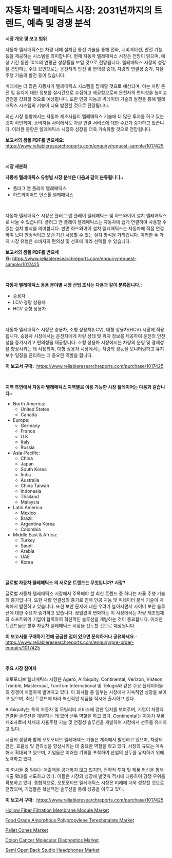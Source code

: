 <p><h1>자동차 텔레매틱스 시장: 2031년까지의 트렌드, 예측 및 경쟁 분석</h1></p><p><strong>시장 개요 및 보고 범위</strong></p>
<p><p>자동차 텔레매틱스는 차량 내에 설치된 통신 기술을 통해 전화, 네비게이션, 안전 기능 등을 제공하는 시스템을 의미합니다. 현재 자동차 텔레매틱스 시장은 전망이 밝으며, 예상 기간 동안 10%의 연평균 성장률을 보일 것으로 전망됩니다. 텔레매틱스 시장의 성장을 견인하는 주요 요인으로는 운전자의 안전 및 편의성 증대, 차량의 연결성 증가, 자율 주행 기술의 발전 등이 있습니다.</p><p>미래에는 더 많은 자동차가 텔레매틱스 시스템을 탑재할 것으로 예상되며, 이는 차량 운전 및 유지에 대한 정보를 실시간으로 수집하고 제공함으로써 운전자의 편의성을 높이고 안전을 강화할 것으로 예상됩니다. 또한 인공 지능과 빅데이터 기술의 발전을 통해 텔레매틱스 시스템의 기능이 더욱 발전할 것으로 전망됩니다.</p><p>최신 시장 동향에서는 자동차 제조사들이 텔레매틱스 기술에 더 많은 투자를 하고 있는 것이 확인되며, 소비자들 사이에서도 차량 연결 서비스에 대한 수요가 증가하고 있습니다. 이러한 동향은 텔레매틱스 시장의 성장을 더욱 가속화할 것으로 전망됩니다.</p></p>
<p><strong>보고서의 샘플 PDF를 받으세요:</strong> <a href="https://www.reliableresearchreports.com/enquiry/request-sample/1017425">https://www.reliableresearchreports.com/enquiry/request-sample/1017425</a></p>
<p>&nbsp;</p>
<p><strong>시장 세분화</strong></p>
<p><strong>자동차 텔레매틱스 유형별 시장 분석은 다음과 같이 분류됩니다.:</strong></p>
<p><ul><li>플러그 앤 플레이 텔레매틱스</li><li>하드와이어드 인스톨 텔레매틱스</li></ul></p>
<p>&nbsp;</p>
<p><p>자동차 텔레매틱스 시장은 플러그 앤 플레이 텔레매틱스 및 하드와이어 설치 텔레매틱스로 나눌 수 있습니다. 플러그 앤 플레이 텔레매틱스는 자동차에 쉽게 연결하여 사용할 수 있는 설치 방식을 의미합니다. 반면 하드와이어 설치 텔레매틱스는 자동차에 직접 연결하여 보다 안정적이고 오랜 기간 사용할 수 있는 설치 방식을 가리킵니다. 이러한 두 가지 시장 유형은 소비자의 편의성 및 선호에 따라 선택될 수 있습니다.</p></p>
<p><strong>보고서의 샘플 PDF를 받으세요:</strong>&nbsp;<a href="https://www.reliableresearchreports.com/enquiry/request-sample/1017425">https://www.reliableresearchreports.com/enquiry/request-sample/1017425</a></p>
<p>&nbsp;</p>
<p><strong> 자동차 텔레매틱스 응용 분야별 시장 산업 조사는 다음과 같이 분류됩니다.:</strong></p>
<p><ul><li>승용차</li><li>LCV-경량 상용차</li><li>HCV 중형 상용차</li></ul></p>
<p>&nbsp;</p>
<p><p>자동차 텔레매틱스 시장은 승용차, 소형 상용차(LCV), 대형 상용차(HCV) 시장에 적용됩니다. 승용차 시장에서는 운전자에게 차량 상태 및 위치 정보를 제공하여 운전의 안전성을 증가시키고 편의성을 제공합니다. 소형 상용차 시장에서는 차량의 운영 및 경제성을 향상시키는 데 사용되며, 대형 상용차 시장에서는 차량의 성능을 모니터링하고 유지보수 일정을 관리하는 데 중요한 역할을 합니다.</p></p>
<p><strong>이 보고서 구매:</strong>&nbsp; <a href="https://www.reliableresearchreports.com/purchase/1017425">https://www.reliableresearchreports.com/purchase/1017425</a></p>
<p>&nbsp;</p>
<p><strong>지역 측면에서 자동차 텔레매틱스 지역별로 이용 가능한 시장 플레이어는 다음과 같습니다.:</strong></p>
<p><ul>
    <li>
        North America:
        <ul>
            <li>United States</li>
            <li>Canada</li>
        </ul>
    </li>
    <li>
        Europe:
        <ul>
            <li>Germany</li>
            <li>France</li>
            <li>U.K.</li>
            <li>Italy</li>
            <li>Russia</li>
        </ul>
    </li>
    <li>
        Asia-Pacific:
        <ul>
            <li>China</li>
            <li>Japan</li>
            <li>South Korea</li>
            <li>India</li>
            <li>Australia</li>
            <li>China Taiwan</li>
            <li>Indonesia</li>
            <li>Thailand</li>
            <li>Malaysia</li>
        </ul>
    </li>
    <li>
        Latin America:
        <ul>
            <li>Mexico</li>
            <li>Brazil</li>
            <li>Argentina Korea</li>
            <li>Colombia</li>
        </ul>
    </li>
    <li>
        Middle East & Africa:
        <ul>
            <li>Turkey</li>
            <li>Saudi</li>
            <li>Arabia</li>
            <li>UAE</li>
            <li>Korea</li>
        </ul>
    </li>
    </ul></p>
<p>&nbsp;</p>
<p><strong>글로벌 자동차 텔레매틱스 의 새로운 트렌드는 무엇입니까? 시장?</strong></p>
<p><p>글로벌 자동차 텔레매틱스 시장에서 주목해야 할 최신 트렌드 중 하나는 자율 주행 기술의 증가입니다. 또한 차량 연결성의 증가로 인해 인공 지능 및 빅데이터 분석 기술이 계속해서 발전하고 있습니다. 또한 보안 문제에 대한 우려가 높아지면서 사이버 보안 솔루션에 대한 수요가 증가하고 있습니다. 끊임없이 변화하는 이 시장에서는 차량 제조업체와 소프트웨어 기업이 협력하여 혁신적인 솔루션을 개발하는 것이 중요합니다. 이러한 트렌드들은 향후 자동차 텔레매틱스 시장을 선도할 것으로 예상됩니다.</p></p>
<p><strong>이 보고서를 구매하기 전에 궁금한 점이 있으면 문의하거나 공유하세요.</strong>- <a href="https://www.reliableresearchreports.com/enquiry/pre-order-enquiry/1017425">https://www.reliableresearchreports.com/enquiry/pre-order-enquiry/1017425</a></p>
<p>&nbsp;</p>
<p><strong>주요 시장 참여자</strong></p>
<p><p>오토모티브 텔레매틱스 시장은 Agero, Airbiquity, Continental, Verizon, Visteon, Trimble, Masternaut, TomTom International 및 Telogis와 같은 주요 플레이어들의 경쟁이 치열하게 벌어지고 있다. 이 회사들 중 일부는 시장에서 지속적인 성장을 보이고 있으며, 최신 트렌드에 따라 혁신적인 제품을 적시에 출시하고 있다.</p><p>Airbiquity는 특히 자동차 및 모빌리티 서비스에 강한 입지를 보여주며, 기업이 차량과 연결된 솔루션을 개발하는 데 있어 선두 역할을 하고 있다. Continental는 자동차 부품 제조사로써 차세대 자율주행 기술 및 연결성 솔루션을 개발하여 시장에서 선두를 유지하고 있다.</p><p>시장의 성장과 함께 오토모티브 텔레매텍스 기술은 계속해서 발전하고 있으며, 차량의 안전, 효율성 및 편의성을 향상시키는 데 중요한 역할을 하고 있다. 시장의 규모는 계속해서 확대되고 있으며, 기업들은 이러한 기회를 포착하여 산업의 선두를 유지하기 위해 노력하고 있다.</p><p>이 회사들 중 일부는 매출액을 공개하지 않고 있지만, 전략적 투자 및 제품 혁신을 통해 매출 확대를 시도하고 있다. 이들은 시장의 성장에 발맞춰 적시에 대응하여 경쟁 우위를 확보하고 있다. 종합적으로, 오토모티브 텔레매틱스 시장은 미래에 더욱 성장할 것으로 전망되며, 기업들은 혁신적인 솔루션을 통해 성공을 이루고 있다.</p></p>
<p><strong>이 보고서 구매:</strong>&nbsp;&nbsp;<a href="https://www.reliableresearchreports.com/purchase/1017425">https://www.reliableresearchreports.com/purchase/1017425</a></p>
<p><p><a href="https://github.com/yoshih12/Market-Research-Report-List-2/blob/main/hollow-fiber-filtration-membrane-module-market.md">Hollow Fiber Filtration Membrane Module Market</a></p><p><a href="https://github.com/castoriffic/Market-Research-Report-List-3/blob/main/food-grade-amorphous-polypropylene-terephatalate-market.md">Food Grade Amorphous Polypropylene Terephatalate Market</a></p><p><a href="https://issuu.com/reportprime-2/docs/pallet-cones-market-size-2030.pptx">Pallet Cones Market</a></p><p><a href="https://issuu.com/reportprime-2/docs/colon-cancer-molecular-diagnostics-market-size-203">Colon Cancer Molecular Diagnostics Market</a></p><p><a href="https://sulfuric-clavicle-d39.notion.site/Semi-Open-Back-Studio-Headphones-Market-Size-Share-Trends-Analysis-Report-By-Material-By-Type-B-2700acadbd124de2b4d5adfb2deda045">Semi Open Back Studio Headphones Market</a></p></p>
